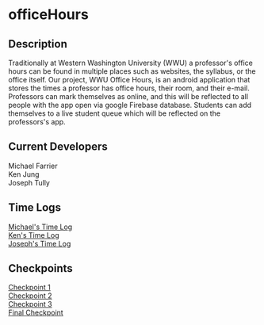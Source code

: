# officeHours

## Description

Traditionally at Western Washington University (WWU) a professor's office hours can be found in multiple places such as websites, the syllabus, or the office itself.
Our project, WWU Office Hours, is an android application that stores the times a professor has office hours, their room, and their e-mail. Professors can mark themselves as online, and this will be reflected to all people with the app open via google Firebase database. Students can add themselves to a live student queue which will be reflected on the professors's app.

## Current Developers

Michael Farrier  
Ken Jung  
Joseph Tully  

## Time Logs

[Michael's Time Log](https://gitlab.cs.wwu.edu/farriem/officehours/wikis/Michael's-Time-Log)  
[Ken's Time Log](https://gitlab.cs.wwu.edu/farriem/officehours/wikis/Ken's-Time-Log)  
[Joseph's Time Log](https://gitlab.cs.wwu.edu/farriem/officehours/wikis/Joseph's-Time-log)  

## Checkpoints

[Checkpoint 1](https://gitlab.cs.wwu.edu/farriem/officehours/wikis/Checkpoint-1)  
[Checkpoint 2](https://gitlab.cs.wwu.edu/farriem/officehours/wikis/Checkpoint-2)  
[Checkpoint 3](https://gitlab.cs.wwu.edu/farriem/officehours/wikis/Checkpoint-3)  
[Final Checkpoint](https://gitlab.cs.wwu.edu/farriem/officehours/wikis/Final-Checkpoint)
